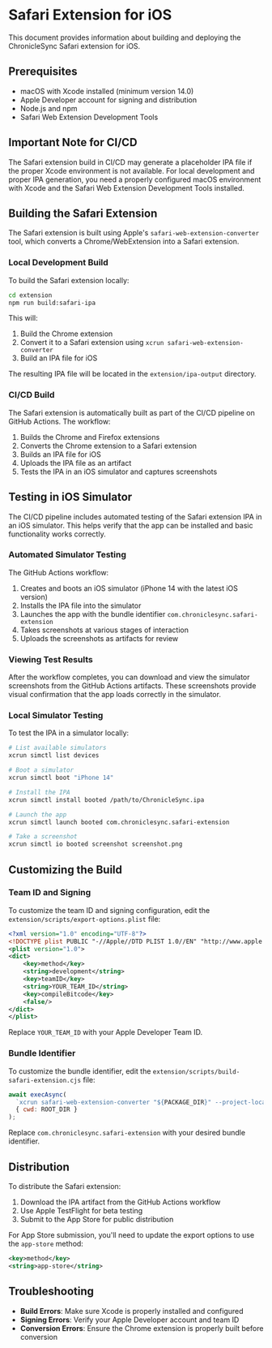 # Safari Extension for iOS

This document provides information about building and deploying the ChronicleSync Safari extension for iOS.

## Prerequisites

- macOS with Xcode installed (minimum version 14.0)
- Apple Developer account for signing and distribution
- Node.js and npm
- Safari Web Extension Development Tools

## Important Note for CI/CD

The Safari extension build in CI/CD may generate a placeholder IPA file if the proper Xcode environment is not available. For local development and proper IPA generation, you need a properly configured macOS environment with Xcode and the Safari Web Extension Development Tools installed.

## Building the Safari Extension

The Safari extension is built using Apple's `safari-web-extension-converter` tool, which converts a Chrome/WebExtension into a Safari extension.

### Local Development Build

To build the Safari extension locally:

```bash
cd extension
npm run build:safari-ipa
```

This will:
1. Build the Chrome extension
2. Convert it to a Safari extension using `xcrun safari-web-extension-converter`
3. Build an IPA file for iOS

The resulting IPA file will be located in the `extension/ipa-output` directory.

### CI/CD Build

The Safari extension is automatically built as part of the CI/CD pipeline on GitHub Actions. The workflow:

1. Builds the Chrome and Firefox extensions
2. Converts the Chrome extension to a Safari extension
3. Builds an IPA file for iOS
4. Uploads the IPA file as an artifact
5. Tests the IPA in an iOS simulator and captures screenshots

## Testing in iOS Simulator

The CI/CD pipeline includes automated testing of the Safari extension IPA in an iOS simulator. This helps verify that the app can be installed and basic functionality works correctly.

### Automated Simulator Testing

The GitHub Actions workflow:

1. Creates and boots an iOS simulator (iPhone 14 with the latest iOS version)
2. Installs the IPA file into the simulator
3. Launches the app with the bundle identifier `com.chroniclesync.safari-extension`
4. Takes screenshots at various stages of interaction
5. Uploads the screenshots as artifacts for review

### Viewing Test Results

After the workflow completes, you can download and view the simulator screenshots from the GitHub Actions artifacts. These screenshots provide visual confirmation that the app loads correctly in the simulator.

### Local Simulator Testing

To test the IPA in a simulator locally:

```bash
# List available simulators
xcrun simctl list devices

# Boot a simulator
xcrun simctl boot "iPhone 14"

# Install the IPA
xcrun simctl install booted /path/to/ChronicleSync.ipa

# Launch the app
xcrun simctl launch booted com.chroniclesync.safari-extension

# Take a screenshot
xcrun simctl io booted screenshot screenshot.png
```

## Customizing the Build

### Team ID and Signing

To customize the team ID and signing configuration, edit the `extension/scripts/export-options.plist` file:

```xml
<?xml version="1.0" encoding="UTF-8"?>
<!DOCTYPE plist PUBLIC "-//Apple//DTD PLIST 1.0//EN" "http://www.apple.com/DTDs/PropertyList-1.0.dtd">
<plist version="1.0">
<dict>
    <key>method</key>
    <string>development</string>
    <key>teamID</key>
    <string>YOUR_TEAM_ID</string>
    <key>compileBitcode</key>
    <false/>
</dict>
</plist>
```

Replace `YOUR_TEAM_ID` with your Apple Developer Team ID.

### Bundle Identifier

To customize the bundle identifier, edit the `extension/scripts/build-safari-extension.cjs` file:

```javascript
await execAsync(
  `xcrun safari-web-extension-converter "${PACKAGE_DIR}" --project-location "${SAFARI_DIR}" --app-name "ChronicleSync" --bundle-identifier "com.chroniclesync.safari-extension" --no-open --force`,
  { cwd: ROOT_DIR }
);
```

Replace `com.chroniclesync.safari-extension` with your desired bundle identifier.

## Distribution

To distribute the Safari extension:

1. Download the IPA artifact from the GitHub Actions workflow
2. Use Apple TestFlight for beta testing
3. Submit to the App Store for public distribution

For App Store submission, you'll need to update the export options to use the `app-store` method:

```xml
<key>method</key>
<string>app-store</string>
```

## Troubleshooting

- **Build Errors**: Make sure Xcode is properly installed and configured
- **Signing Errors**: Verify your Apple Developer account and team ID
- **Conversion Errors**: Ensure the Chrome extension is properly built before conversion